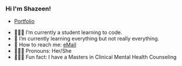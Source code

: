 ### Hi I'm Shazeen!
- [Portfolio](https://sfportfolio.shazeen15.vercel.app/)
<!--
**Shazeen15/Shazeen15** is a ✨ _special_ ✨ repository because its `README.md` (this file) appears on your GitHub profile.
-->

- 👩🏾‍💻 I’m currently a student learning to code.
- 🌱 I’m currently learning everything but not really everything.
- 💌 How to reach me: [eMail](mailto:shazeenfabius@gmail.com)
- 👩🏾‍🦱 Pronouns: Her/She
- 👩🏾‍🎓 Fun fact: I have a Masters in Clinical Mental Health Counseling
